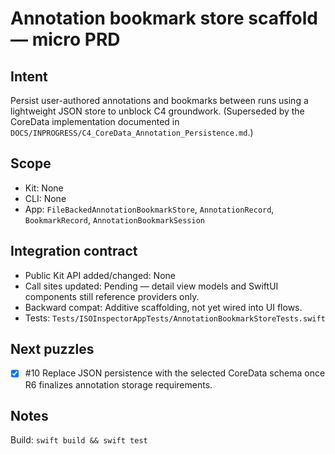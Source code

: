 # Annotation bookmark store scaffold — micro PRD

## Intent

Persist user-authored annotations and bookmarks between runs using a lightweight JSON store to unblock C4 groundwork. (Superseded
by the CoreData implementation documented in `DOCS/INPROGRESS/C4_CoreData_Annotation_Persistence.md`.)

## Scope

- Kit: None
- CLI: None
- App: `FileBackedAnnotationBookmarkStore`, `AnnotationRecord`, `BookmarkRecord`, `AnnotationBookmarkSession`

## Integration contract

- Public Kit API added/changed: None
- Call sites updated: Pending — detail view models and SwiftUI components still reference providers only.
- Backward compat: Additive scaffolding, not yet wired into UI flows.
- Tests: `Tests/ISOInspectorAppTests/AnnotationBookmarkStoreTests.swift`

## Next puzzles

- [x] #10 Replace JSON persistence with the selected CoreData schema once R6 finalizes annotation storage requirements.

## Notes

Build: `swift build && swift test`
